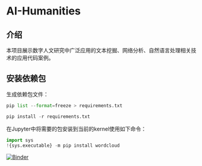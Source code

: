 # AI-Humanities

## 介绍
本项目展示数字人文研究中广泛应用的文本挖掘、网络分析、自然语言处理相关技术的应用代码案例。

## 安装依赖包
生成依赖包文件：
```python
pip list --format=freeze > requirements.txt
```

```python
pip install -r requirements.txt
``` 

在Jupyter中将需要的包安装到当前的kernel使用如下命令：
```python
import sys
!{sys.executable} -m pip install wordcloud
```

[![Binder](https://mybinder.org/badge_logo.svg)](https://mybinder.org/v2/git/https%3A%2F%2Fgitee.com%2Fsnnu_history%2Fai-humanities.git/HEAD)